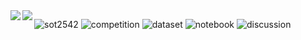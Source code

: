<a href="https://github.com/tua2542/github-readme-stats">
  <img align="left" src="https://github-readme-stats.vercel.app/api?username=tua2542&count_private=true&show_icons=true&theme=dracula" />
</a>
<a href="https://github.com/tua2542/github-readme-stats">
  <img align="left" src="https://github-readme-stats.vercel.app/api/top-langs/?username=tua2542&theme=dracula" />
</a>

![sot2542](https://road-to-kaggle-grandmaster.vercel.app/api/simple/sot2542)
![competition](https://road-to-kaggle-grandmaster.vercel.app/api/badges/sot2542/competition)
![dataset](https://road-to-kaggle-grandmaster.vercel.app/api/badges/sot2542/dataset)
![notebook](https://road-to-kaggle-grandmaster.vercel.app/api/badges/sot2542/notebook)
![discussion](https://road-to-kaggle-grandmaster.vercel.app/api/badges/sot2542/discussion)

